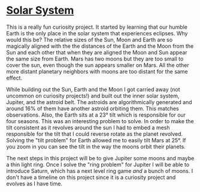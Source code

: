 # [Solar System](https://thefreck.github.io/SolarSystem/)

This is a really fun curiosity project. It started by learning that our humble Earth is the only place in the solar system that experiences eclipses. Why would this be? The relative sizes of the Sun, Moon and Earth are so magically aligned with the the distances of the Earth and the Moon from the Sun and each other that when they are aligned the Moon and Sun appear the same size from Earth. Mars has two moons but they are too small to cover the sun, even though the sun appears smaller on Mars. All the other more distant planetary neighbors with moons are too distant for the same effect.

While building out the Sun, Earth and the Moon I got carried away (not uncommon on curiosity projects!) and built out the inner solar system, Jupiter, and the astroid belt. The astroids are algorithmically generated and around 16% of them have another astroid orbiting them. This matches observations. Also, the Earth sits at a 23&#176; tilt which is responsible for our four seasons. This was an interesting problem to solve. In order to make the tilt consistent as it revolves around the sun I had to embed a mesh responsible for the tilt that I could reverse rotate as the planet revolved. Solving the "tilt problem" for Earth allowed me to easily tilt Mars at 25&#176;. If you zoom in you can see the tilt in the way the moons orbit their planets.

The next steps in this project will be to give Jupiter some moons and maybe a thin light ring. Once I solve the "ring problem" for Jupiter I will be able to introduce Saturn, which has a next level ring game <em>and</em> a bunch of moons. I don't have a timeline on this project since it is a curiosity project and evolves as I have time.
